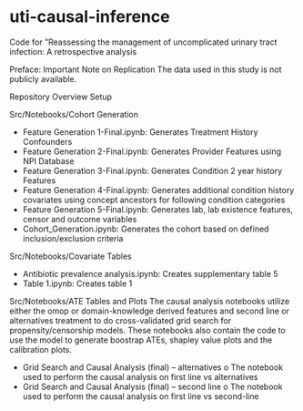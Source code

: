 # uti-causal-inference

Code for "Reassessing the management of uncomplicated urinary tract infection: A retrospective analysis

Preface: Important Note on Replication
The data used in this study is not publicly available. 

Repository Overview
Setup

Src/Notebooks/Cohort Generation

-	Feature Generation 1-Final.ipynb: 
  	Generates Treatment History Confounders
-	Feature Generation 2-Final.ipynb: 
  	Generates Provider Features using NPI Database
-	Feature Generation 3-Final.ipynb: 
    Generates Condition 2 year history Features
-	Feature Generation 4-Final.ipynb: 
     Generates additional condition history covariates using concept ancestors for following condition categories
-	Feature Generation 5-Final.ipynb: 
      Generates lab, lab existence features, censor and outcome variables
  -	Cohort_Generation.ipynb:
    Generates the cohort based on defined inclusion/exclusion criteria


Src/Notebooks/Covariate Tables
-	Antibiotic prevalence analysis.ipynb:
  	Creates supplementary table 5
-	Table 1.ipynb:
  	Creates table 1
  
Src/Notebooks/ATE Tables and Plots
The causal analysis notebooks utilize either the omop or domain-knowledge derived features and second line or alternatives treatment to do cross-validated grid search for propensity/censorship models. These notebooks also contain the code to use the model to generate boostrap ATEs, shapley value plots and the calibration plots.
-	Grid Search and Causal Analysis (final) – alternatives
  o	The notebook used to perform the causal analysis on first line vs alternatives
-	Grid Search and Causal Analysis (final) – second line
  o	The notebook used to perform the causal analysis on first line vs second-line
